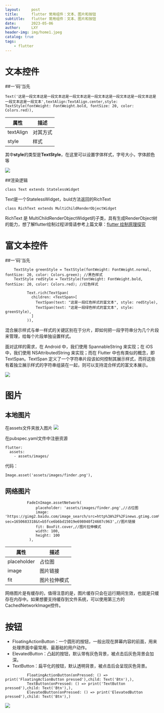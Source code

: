 ```yaml
---
layout:     post
title:      flutter 常用组件：文本、图片和按钮
subtitle:   flutter 常用组件：文本、图片和按钮
date:       2023-05-06
author:     LXY
header-img: img/home1.jpeg
catalog: true
tags:
    - flutter
---
```


# 文本控件
##一'码'当先
```
Text('这是一段文本这是一段文本这是一段文本这是一段文本这是一段文本这是一段文本这是一段文本这是一段文本',textAlign:TextAlign.center,style: TextStyle(fontWeight: FontWeight.bold, fontSize: 20, color: Colors.red)), 
```
| 属性 | 描述 |
| -- | -- |
| textAlign | 对其方式 |
| style | 样式 |

其中**style**的类型是**TextStyle**，在这里可以设置字体样式，字号大小，字体颜色等

![](https://images.xiaozhuanlan.com/photo/2022/22d16d94f9206a10c30caaf62c56ae04.png)

##渲染逻辑
```
class Text extends StatelessWidget
```
Text是一个StatelessWidget，buld方法返回的RichText
```
class RichText extends MultiChildRenderObjectWidget
```
RichText 是 MultiChildRenderObjectWidget的子类，具有生成RenderObject树的能力，想了解flutter绘制过程详情请参考上篇文章：[flutter 绘制原理探究](https://xiaozhuanlan.com/topic/6520371489)


 
# 富文本控件

##一'码'当先
```
    TextStyle greenStyle = TextStyle(fontWeight: FontWeight.normal, fontSize: 20, color: Colors.green); //黑色样式
    TextStyle redStyle = TextStyle(fontWeight: FontWeight.bold, fontSize: 20, color: Colors.red); //红色样式
````
```
          Text.rich(TextSpan(
            children: <TextSpan>[
              TextSpan(text: "这是一段红色样式的富文本", style: redStyle),
              TextSpan(text: "这是一段绿色样式的富文本", style: greenStyle),
            ]
          )),
```
混合展示样式与单一样式的关键区别在于分片，即如何把一段字符串分为几个片段来管理，给每个片段单独设置样式。

面对这样的需求，在 Android 中，我们使用 SpannableString 来实现；在 iOS 中，我们使用 NSAttributedString 来实现；而在 Flutter 中也有类似的概念，即 TextSpan。TextSpan 定义了一个字符串片段该如何控制其展示样式，而将这些有着独立展示样式的字符串组装在一起，则可以支持混合样式的富文本展示。

![](https://images.xiaozhuanlan.com/photo/2022/08a34fdbc83f6f9c48609a2193da1f0c.png)


# 图片
## 本地图片
在assets文件夹放入图片
![](https://images.xiaozhuanlan.com/photo/2022/20630b7c0978ccb0dbf4155fb2285559.png)

在pubspec.yaml文件中注册资源
```
flutter:
  assets:
    - assets/images/
```
代码：
```
Image.asset('assets/images/finder.png'),
```

## 网络图片


```
          FadeInImage.assetNetwork(
              placeholder: 'assets/images/finder.png',//占位图
              image: 'https://gimg2.baidu.com/image_search/src=http%3A%2F%2Finews.gtimg.com%2Fnewsapp_bt%2F0%2F13777317449%2F1000.jpg&refer=http%3A%2F%2Finews.gtimg.com&app=2002&size=f9999,10000&q=a80&n=0&g=0n&fmt=auto?sec=1650683318&t=b5fce6b6bd15019e698040f24607c963',//图片链接
              fit: BoxFit.cover,//图片拉伸模式
              width: 100,
              height: 100
           ),
```

| 属性 | 描述|
|--|--|
|placeholder|占位图|
|image|图片链接|
|fit|图片拉伸模式|

网络图片是有缓存的，值得注意的是，图片缓存只会在运行期间生效，也就是只缓存在内存中。如果想要支持缓存到文件系统，可以使用第三方的CachedNetworkImage控件。


# 按钮

- FloatingActionButton：一个圆形的按钮，一般出现在屏幕内容的前面，用来处理界面中最常用、最基础的用户动作。
- ElevatedButton：凸起的按钮，默认带有灰色背景，被点击后灰色背景会加深。
- TextButton：扁平化的按钮，默认透明背景，被点击后会呈现灰色背景。
```
          FloatingActionButton(onPressed: () => print('FloatingActionButton pressed'),child: Text('Btn'),),
          TextButton(onPressed: () => print('TextButton pressed'),child: Text('Btn'),),
          ElevatedButton(onPressed: () => print('ElevatedButton pressed'),child: Text('Btn'),)
```
![](https://images.xiaozhuanlan.com/photo/2022/a90faf708857e145e6194546218f89f9.png)

